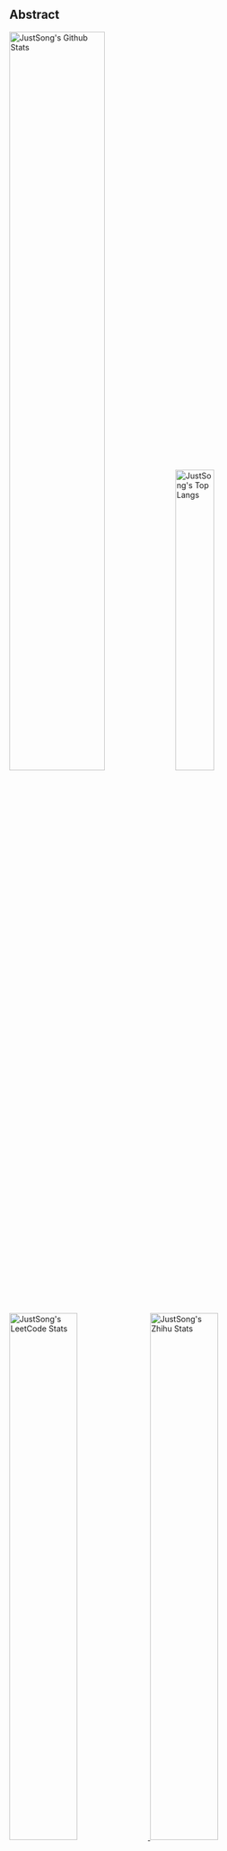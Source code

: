 ## Abstract
<p>
  <img src="https://github-readme-stats.vercel.app/api?username=songquanpeng&show_icons=true&hide_border=true" alt="JustSong's Github Stats" width="58%" />
  <img src="https://github-readme-stats.vercel.app/api/top-langs/?username=songquanpeng&layout=compact&hide_border=true&langs_count=10" alt="JustSong's Top Langs" width="37%" /> 
</p>

<a href="https://github.com/songquanpeng/stats-cards">
<p>
  <img src="https://stats.justsong.cn/api/leetcode/?username=quanpeng&theme=light" alt="JustSong's LeetCode Stats" width="49%" />
  <img src="https://stats.justsong.cn/api/zhihu/?username=songwonderful&theme=light" alt="JustSong's Zhihu Stats" width="49%" /> 
</p>
</a>

![skills](https://skillicons.dev/icons?i=c,cpp,go,py,html,css,js,nodejs,java,md,pytorch,tensorflow,flask,fastapi,express,qt,react,cmake,docker,git,linux,nginx,mysql,redis,sqlite,githubactions,heroku,vercel,visualstudio,vscode)


## Top Projects
|Project|Description|Stars|
|:--|:--|:--|
|[message-pusher](https://github.com/songquanpeng/message-pusher)|搭建专属于你的微信消息推送服务，支持 Markdown，支持发送邮件消息，可以选择部署在 Heroku 上，无需自己的服务器|`557⭐`|
|[go-file](https://github.com/songquanpeng/go-file)|基于 Go 的文件分享工具，仅单可执行文件，开箱即用，内置图床和视频播放页面. File sharing tool based on Go.|`430⭐`|
|[pytorch-template](https://github.com/songquanpeng/pytorch-template)|To be the world's best PyTorch project template.|`115⭐`|
|[stats-cards](https://github.com/songquanpeng/stats-cards)|在 README 中展示你在知乎，GitHub，B 站，LeetCode，掘金，CSDN，牛客等网站的数据，服务部署在 Vercel 上，保证服务稳定. Show your LeetCode & GitHub stats in GitHub Profile.|`96⭐`|
|[pronunciation-corrector](https://github.com/songquanpeng/pronunciation-corrector)|拯救你的英语发音，告别因发音错误带来的尴尬！|`95⭐`|
|[blog](https://github.com/songquanpeng/blog)|基于 Node.js 的个人博客系统. Node.js based blog system.|`37⭐`|
|[battle-city](https://github.com/songquanpeng/battle-city)|基于 TypeScript 的《坦克大战》的非标准实现. Yet another Battle City implementation with TypeScript.|`22⭐`|
|[microblog](https://github.com/songquanpeng/microblog)|基于 Go 的个人微博客，一个供你闲言碎语的地方. Go based microblog system.|`17⭐`|
|[L2M-GAN](https://github.com/songquanpeng/L2M-GAN)|Unofficial PyTorch implementation of "L2M-GAN: Learning To Manipulate Latent Space Semantics for Facial Attribute Editing".|`16⭐`|
|[v2ex-clone](https://github.com/songquanpeng/v2ex-clone)|V2EX 风格的论坛程序. V2EX's Node.js clone.|`16⭐`|

## Recent Updates
|Project|Description|Last Update|
|:--|:--|:--|
|[gin-template](https://github.com/songquanpeng/gin-template)|Template for my future Gin & React projects.|![2022-10-30 18:45:37](https://img.shields.io/badge/2022--10--30-18%3A45%3A37-brightgreen?style=flat-square)|
|[personal-assistant](https://github.com/songquanpeng/personal-assistant)|我的个人助理应用. A personal assistant app that makes your life easier.|![2022-10-25 09:34:42](https://img.shields.io/badge/2022--10--25-09%3A34%3A42-brightgreen?style=flat-square)|
|[songquanpeng](https://github.com/songquanpeng/songquanpeng)|Automatic update your GitHub readme profile with GitHub Actions.|![2022-10-23 20:43:24](https://img.shields.io/badge/2022--10--23-20%3A43%3A24-brightgreen?style=flat-square)|
|[stats-cards](https://github.com/songquanpeng/stats-cards)|在 README 中展示你在知乎，GitHub，B 站，LeetCode，掘金，CSDN，牛客等网站的数据，服务部署在 Vercel 上，保证服务稳定. Show your LeetCode & GitHub stats in GitHub Profile.|![2022-10-21 21:45:39](https://img.shields.io/badge/2022--10--21-21%3A45%3A39-brightgreen?style=flat-square)|
|[gofile-launcher](https://github.com/songquanpeng/gofile-launcher)|为 Go File 制作的启动器|![2022-10-20 15:40:27](https://img.shields.io/badge/2022--10--20-15%3A40%3A27-brightgreen?style=flat-square)|
|[pyqt-template](https://github.com/songquanpeng/pyqt-template)|我的 PyQt 项目模板. My PyQt template.|![2022-10-20 11:42:50](https://img.shields.io/badge/2022--10--20-11%3A42%3A50-brightgreen?style=flat-square)|
|[quick-quiz](https://github.com/songquanpeng/quick-quiz)|用于考前各种类型选择题的自测|![2022-10-18 14:59:07](https://img.shields.io/badge/2022--10--18-14%3A59%3A07-brightgreen?style=flat-square)|
|[c-template](https://github.com/songquanpeng/c-template)|A Template for C projects.|![2022-10-13 17:37:49](https://img.shields.io/badge/2022--10--13-17%3A37%3A49-brightgreen?style=flat-square)|
|[pytorch-template](https://github.com/songquanpeng/pytorch-template)|To be the world's best PyTorch project template.|![2022-10-08 21:41:46](https://img.shields.io/badge/2022--10--08-21%3A41%3A46-brightgreen?style=flat-square)|
|[pytorch-deployment](https://github.com/songquanpeng/pytorch-deployment)|A template for rapid deployment of PyTorch models.|![2022-10-08 21:35:48](https://img.shields.io/badge/2022--10--08-21%3A35%3A48-brightgreen?style=flat-square)|



*Last updated on: 2022-10-30 20:38:55*
